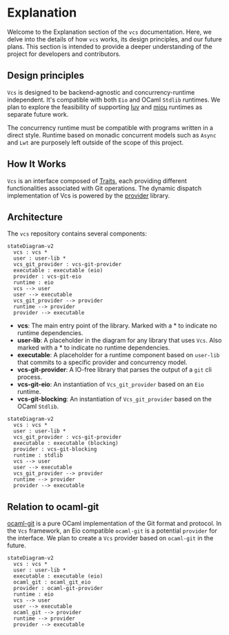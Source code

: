 # Explanation

Welcome to the Explanation section of the `vcs` documentation. Here, we delve into the details of how `vcs` works, its design principles, and our future plans. This section is intended to provide a deeper understanding of the project for developers and contributors.

## Design principles

`Vcs` is designed to be backend-agnostic and concurrency-runtime independent. It's compatible with both `Eio` and OCaml `Stdlib` runtimes. We plan to explore the feasibility of supporting [luv](https://github.com/aantron/luv) and [miou](https://github.com/robur-coop/miou) runtimes as separate future work.

The concurrency runtime must be compatible with programs written in a direct style. Runtime based on monadic concurrent models such as `Async` and `Lwt` are purposely left outside of the scope of this project.

## How It Works

`Vcs` is an interface composed of [Traits](./traits.md), each providing different functionalities associated with Git operations. The dynamic dispatch implementation of Vcs is powered by the [provider](https://github.com/mbarbin/provider) library.

## Architecture

The `vcs` repository contains several components:

```mermaid
stateDiagram-v2
  vcs : vcs *
  user : user-lib *
  vcs_git_provider : vcs-git-provider
  executable : executable (eio)
  provider : vcs-git-eio
  runtime : eio
  vcs --> user
  user --> executable
  vcs_git_provider --> provider
  runtime --> provider
  provider --> executable
```

- **vcs**: The main entry point of the library. Marked with a * to indicate no
  runtime dependencies.
- **user-lib**: A placeholder in the diagram for any library that uses `Vcs`.
  Also marked with a * to indicate no runtime dependencies.
- **executable**: A placeholder for a runtime component based on `user-lib` that
  commits to a specific provider and concurrency model.
- **vcs-git-provider**: A IO-free library that parses the output of a `git` cli process.
- **vcs-git-eio**: An instantiation of `Vcs_git_provider` based on an `Eio` runtime.
- **vcs-git-blocking**: An instantiation of `Vcs_git_provider` based on the OCaml `Stdlib`.

```mermaid
stateDiagram-v2
  vcs : vcs *
  user : user-lib *
  vcs_git_provider : vcs-git-provider
  executable : executable (blocking)
  provider : vcs-git-blocking
  runtime : stdlib
  vcs --> user
  user --> executable
  vcs_git_provider --> provider
  runtime --> provider
  provider --> executable
```

## Relation to ocaml-git

[ocaml-git](https://github.com/mirage/ocaml-git) is a pure OCaml implementation of the Git format and protocol. In the `Vcs` framework, an Eio compatible `ocaml-git` is a potential `provider` for the interface. We plan to create a `Vcs` provider based on `ocaml-git` in the future.

```mermaid
stateDiagram-v2
  vcs : vcs *
  user : user-lib *
  executable : executable (eio)
  ocaml_git : ocaml_git_eio
  provider : ocaml-git-provider
  runtime : eio
  vcs --> user
  user --> executable
  ocaml_git --> provider
  runtime --> provider
  provider --> executable
```
